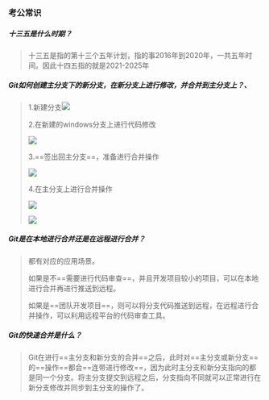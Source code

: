 ### 考公常识

##### 十三五是什么时期？

> 十三五是指的第十三个五年计划，指的事2016年到2020年，一共五年时间。因此十四五指的就是2021-2025年







##### Git如何创建主分支下的新分支，在新分支上进行修改，并合并到主分支上？、

> 1.新建分支![](https://pub-5622690a70e94eb09c339b579d7ed3e0.r2.dev/PicGo/20250408093751771.png)
>
> 2.在新建的windows分支上进行代码修改
>
> ![](https://pub-5622690a70e94eb09c339b579d7ed3e0.r2.dev/PicGo/20250408093853388.png)
>
> 3.==签出回主分支==，准备进行合并操作
>
> ![](https://pub-5622690a70e94eb09c339b579d7ed3e0.r2.dev/PicGo/20250408094214892.png)
>
> 4.在主分支上进行合并操作
>
> ![](https://pub-5622690a70e94eb09c339b579d7ed3e0.r2.dev/PicGo/20250408094304535.png)
>
> ![](https://pub-5622690a70e94eb09c339b579d7ed3e0.r2.dev/PicGo/20250408094404313.png)

##### Git是在本地进行合并还是在远程进行合并？

> 都有对应的应用场景。
>
> 如果是不==需要进行代码审查==，并且开发项目较小的项目，可以在本地进行合并再进行推送到远程。
>
> 如果是==团队开发项目==，则可以将分支代码推送到远程，在远程进行合并操作，可以利用远程平台的代码审查工具。

##### Git的快速合并是什么？

> Git在进行==主分支和新分支的合并==之后，此时对==主分支或新分支==的==操作==都会==连带进行修改==，因为此时主分支和新分支指向的都是同一个分支。将主分支提交到远程之后，分支指向不同就可以正常进行在新分支修改并同步到主分支的操作了。